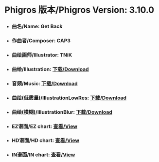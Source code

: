 
# Phigros 版本/Phigros Version:  3.10.0

- ### __曲名/Name:  Get Back__

- ### __作曲者/Composer:  CAP3__

- ### __曲绘画师/Illustrator:  TNiK__

- ### __曲绘/Illustration:  [下载/Download](https://github.com/Po6647A/PAR/releases/download/3.10.0/1057.png)__

- ### __音频/Music:  [下载/Download](https://github.com/Po6647A/PAR/releases/download/3.10.0/1770.ogg)__

- ### __曲绘(低质量)/IllustrationLowRes:  [下载/Download](https://github.com/Po6647A/PAR/releases/download/3.10.0/1549.png)__

- ### __曲绘(模糊)/IllustrationBlur:  [下载/Download](https://github.com/Po6647A/PAR/releases/download/3.10.0/1303.png)__


- ### __EZ谱面/EZ chart:  [查看/View](./EZ.json/index.html)__

- ### __HD谱面/HD chart:  [查看/View](./HD.json/index.html)__

- ### __IN谱面/IN chart:  [查看/View](./IN.json/index.html)__
